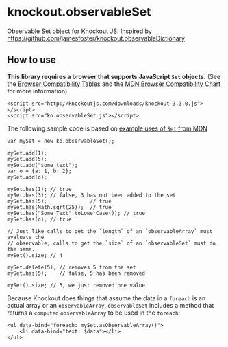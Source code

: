 # knockout.observableSet
Observable Set object for Knockout JS. Inspired by https://github.com/jamesfoster/knockout.observableDictionary

## How to use

**This library requires a browser that supports JavaScript `Set` objects.** (See the [Browser Compatibility Tables](http://kangax.github.io/compat-table/es6/#test-Set) and the [MDN Browser Compatibility Chart](https://developer.mozilla.org/en-US/docs/Web/JavaScript/Reference/Global_Objects/Set#Browser_compatibility) for more information)

    <script src="http://knockoutjs.com/downloads/knockout-3.3.0.js"></script>
    <script src="ko.observableSet.js"></script>

The following sample code is based on [example uses of `Set` from MDN](https://developer.mozilla.org/en-US/docs/Web/JavaScript/Reference/Global_Objects/Set#Examples)

```
var mySet = new ko.observableSet();

mySet.add(1);
mySet.add(5);
mySet.add("some text");
var o = {a: 1, b: 2};
mySet.add(o);

mySet.has(1); // true
mySet.has(3); // false, 3 has not been added to the set
mySet.has(5);              // true
mySet.has(Math.sqrt(25));  // true
mySet.has("Some Text".toLowerCase()); // true
mySet.has(o); // true

// Just like calls to get the `length` of an `observableArray` must evaluate the
// observable, calls to get the `size` of an `observableSet` must do the same.
mySet().size; // 4

mySet.delete(5); // removes 5 from the set
mySet.has(5);    // false, 5 has been removed

mySet().size; // 3, we just removed one value
```

Because Knockout does things that assume the data in a `foreach` is an actual array or an `observableArray`,
`observableSet` includes a method that returns a `computed` `observableArray` to be used in the `foreach`:

```
<ul data-bind="foreach: mySet.asObservableArray()">
    <li data-bind="text: $data"></li>
</ul>
```
